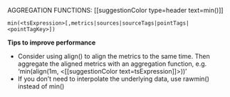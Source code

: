 AGGREGATION FUNCTIONS: [[suggestionColor type=header text=min()]]

`min(<tsExpression>[,metrics|sources|sourceTags|pointTags|<pointTagKey>])`

**Tips to improve performance**
- Consider using align() to align the metrics to the same time. Then aggregate the aligned metrics with an aggregation function, e.g. ‘min(align(1m, <[[suggestionColor text=tsExpression]]>))’
- If you don’t need to interpolate the underlying data, use rawmin() instead of min()